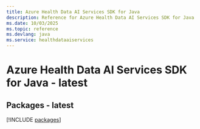 ```yaml
---
title: Azure Health Data AI Services SDK for Java
description: Reference for Azure Health Data AI Services SDK for Java
ms.date: 10/03/2025
ms.topic: reference
ms.devlang: java
ms.service: healthdataaiservices
---
```

# Azure Health Data AI Services SDK for Java - latest
## Packages - latest
[!INCLUDE [packages](health-data-ai-services-index.md)]